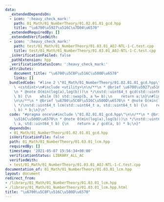 ```yaml
---
data:
  _extendedDependsOn:
  - icon: ':heavy_check_mark:'
    path: 01_Math/01_NumberTheory/01.02.01.01_gcd.hpp
    title: "\u6700\u5927\u516C\u7D04\u6570"
  _extendedRequiredBy: []
  _extendedVerifiedWith:
  - icon: ':heavy_check_mark:'
    path: test/01_Math/01_NumberTheory/01.03.01_AOJ-NTL-1-C.test.cpp
    title: test/01_Math/01_NumberTheory/01.03.01_AOJ-NTL-1-C.test.cpp
  _isVerificationFailed: false
  _pathExtension: hpp
  _verificationStatusIcon: ':heavy_check_mark:'
  attributes:
    document_title: "\u6700\u5C0F\u516C\u500D\u6570"
    links: []
  bundledCode: "#line 2 \"01_Math/01_NumberTheory/01.02.01.01_gcd.hpp\"\n#include\
    \ <cstdint>\n#include <utility>\n\n/**\n * @brief \u6700\u5927\u516C\u7D04\u6570\
    \n * @note O(min(log(a),log(b)))\n */\nstd::uint64_t gcd(std::uint64_t a, std::uint64_t\
    \ b) {\n    while (b) std::swap(b, a %= b);\n    return a;\n}\n#line 3 \"01_Math/01_NumberTheory/01.03.01_lcm.hpp\"\
    \n\n/**\n * @brief \u6700\u5C0F\u516C\u500D\u6570\n * @note O(min(log(a),log(b)))\n\
    \ */\nstd::uint64_t lcm(std::uint64_t a, std::uint64_t b) {\n    return a / gcd(a,\
    \ b) * b;\n}\n"
  code: "#pragma once\n#include \"01.02.01.01_gcd.hpp\"\n\n/**\n * @brief \u6700\u5C0F\
    \u516C\u500D\u6570\n * @note O(min(log(a),log(b)))\n */\nstd::uint64_t lcm(std::uint64_t\
    \ a, std::uint64_t b) {\n    return a / gcd(a, b) * b;\n}"
  dependsOn:
  - 01_Math/01_NumberTheory/01.02.01.01_gcd.hpp
  isVerificationFile: false
  path: 01_Math/01_NumberTheory/01.03.01_lcm.hpp
  requiredBy: []
  timestamp: '2021-05-07 15:56:34+00:00'
  verificationStatus: LIBRARY_ALL_AC
  verifiedWith:
  - test/01_Math/01_NumberTheory/01.03.01_AOJ-NTL-1-C.test.cpp
documentation_of: 01_Math/01_NumberTheory/01.03.01_lcm.hpp
layout: document
redirect_from:
- /library/01_Math/01_NumberTheory/01.03.01_lcm.hpp
- /library/01_Math/01_NumberTheory/01.03.01_lcm.hpp.html
title: "\u6700\u5C0F\u516C\u500D\u6570"
---
```

